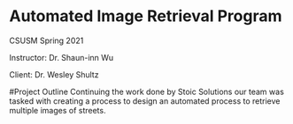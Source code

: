 # Automated Image Retrieval Program
CSUSM Spring 2021

Instructor: Dr. Shaun-inn Wu

Client: Dr. Wesley Shultz

#Project Outline
Continuing the work done by Stoic Solutions our team was tasked with creating a process to design an automated process to retrieve multiple images of streets. 
